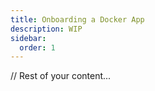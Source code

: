 ```yaml
---
title: Onboarding a Docker App
description: WIP
sidebar:
  order: 1
---
```


// Rest of your content...
